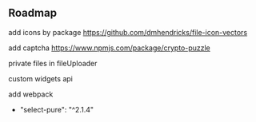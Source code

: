 ## Roadmap

add icons by package https://github.com/dmhendricks/file-icon-vectors

add captcha https://www.npmjs.com/package/crypto-puzzle

private files in fileUploader

custom widgets api

add webpack
 - "select-pure": "^2.1.4"
